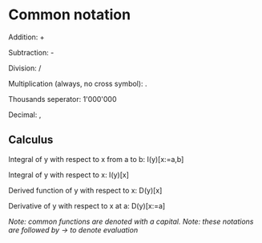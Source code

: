 # Common notation

Addition: +

Subtraction: -

Division: /

Multiplication (always, no cross symbol): .

Thousands seperator: 1'000'000

Decimal: ,

## Calculus

Integral of y with respect to x from a to b: I(y)[x:=a,b]

Integral of y with respect to x: I(y)[x]

Derived function of y with respect to x: D(y)[x]

Derivative of y with respect to x at a: D(y)[x:=a]

*Note: common functions are denoted with a capital.*
*Note: these notations are followed by -> to denote evaluation*
